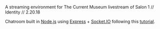 A streaming environment for The Current Museum livestream of Salon 1 // Identity // 2.20.18

Chatroom built in [Node.js](http://nodejs.org) using [Express](http://expressjs.com) + [Socket.IO](http://socket.io/) following this [tutorial](http://williammora.com/nodejs-tutorial-building-chatroom-with/).
